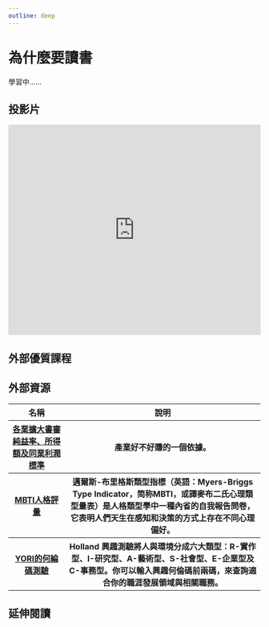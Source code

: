 ```yaml
---
outline: deep
---
```


# 為什麼要讀書

學習中......

## 投影片

<iframe src="https://docs.google.com/presentation/d/e/2PACX-1vQWH3GKheIdw9NNrkzBMdjdM-TaN0EqQlEiny6Kc449bDkWhoQZD02QM7BVDMjlp6NouRonkWvRu3xQ/embed?start=false&loop=false&delayms=3000" frameborder="0" width="100%" height="420" allowfullscreen="true" mozallowfullscreen="true" webkitallowfullscreen="true"></iframe>

<!-- ## Holland興趣碼速查

<select name="pets" id="pet-select">
  <option value="">--Please choose an option--</option>
  <option v-for="(item,index) in hollandItems" :key="index" :value="item.value">{{item.text}}</option>
</select>

你的Holland維度是 I:17 E:14 ...... -->

## 外部優質課程

<Courses :modelValue="courseItems"></Courses>

## 外部資源

<table>
    <thead>
        <tr>
            <th>名稱</th>
            <th>說明</th>
        </tr>
    </thead>
    <tbody>
         <tr>
            <th>
                <a href="https://www.ntbna.gov.tw/singlehtml/5f5746a30ef04963823b2302b9146208?cntId=b1eb3b3cb1914390ab6a4be61cd9fc65#gsc.tab=0" target="_blank">
                   各業擴大書審純益率、所得額及同業利潤標準
                </a>
            </th>
            <th>產業好不好賺的一個依據。</th>
        </tr>
        <tr>
            <th>
                <a href="https://www.16personalities.com/tw/%E6%80%A7%E6%A0%BC%E6%B8%AC%E8%A9%A6" target="_blank">
                   MBTI人格評量
                </a>
            </th>
            <th>邁爾斯-布里格斯類型指標（英語：Myers-Briggs Type Indicator，简称MBTI，或譯麥布二氏心理類型量表）是人格類型學中一種內省的自我報告問卷，它表明人們天生在感知和決策的方式上存在不同心理偏好。</th>
        </tr>
        <tr>
            <th>
                <a href="https://www.yory.school/holland/quiz" target="_blank">
                   YORI的何綸碼測驗
                </a>
            </th>
            <th>Holland 興趣測驗將人與環境分成六大類型：R-實作型、I-研究型、A-藝術型、S-社會型、E-企業型及C-事務型。你可以輸入興趣何倫碼前兩碼，來查詢適合你的職涯發展領域與相關職務。</th>
        </tr>
    </tbody>
</table>

## 延伸閱讀

<Books :modelValue="bookItems"></Books>

<script setup>
import Courses from '../components/courses.vue'
import Books from '../components/books.vue'

const courseItems = [
    {
        image: '/career/education.png',
        description: `人生設計心理諮商專業團隊成立於2010年，總部亞洲職業生涯發展中心位於香港，於北京、上海與成都設有分中心，由海內外一流心理、教育與商業諮詢碩博士組成。
結合臨床實務經驗與數據分析技術, 提供中英文專業心理諮商、情感與伴侶諮詢、職業生涯諮詢、企業內部訓練、線上/線下課程、學校生涯輔導、專業人員訓練…等服務，為來談者找理想的人生方向。`,
        name: '人生設計心理諮商所',
        url: 'https://www.accupass.com/organizer/detail/2003200357258690657700',
    },
]

const bookItems = [
    {
        id: '11100993068',
        name: '我們為什麼要讀書？為什麼要工作？【自我探索平裝版】：為了得到幸福，希望你能好好思考這些事',
        desc: `<p>★★ 日本暢銷突破50萬冊 ★★
一生至少要讀一次！震撼日本校園與教育界，史無前例的生涯教育書！
讀書的意義、工作的意義、AI時代的工作模式、
如何找出熱愛的事物、如何活得無怨無悔……
認識世界和自己，啟動未來無限可能！</p>
`,
    },
    {
        id: '11100874320',
        name: '黑馬思維：哈佛最推崇的人生計畫，教你成就更好的自己',
        desc: `<p>一個從小罹患過動症，高中中輟，
不到二十歲就結婚生子，曾靠修籬笆維生的人，
後來成了哈佛博士與暢銷書作家。
一個從四所大學五度休學，忍受不了朝九晚五生活，
開車賣二手書度日的人，
後來成為知名的神經科學家。
他們是怎麼辦到的？
成為出人意料的黑馬之後，他們最想做的是什麼事？</p>
`,
    },
    {
        id: '11100918401',
        name: 'MBTI，你的職業性格是什麼？：發現自己的優勢，規劃最適生涯',
        desc: `<p>解讀自己，接受自己，
找到最適合自己的生涯路！</p>

<p>全球500強HR都在用的MBTI分析系統，
是一種沒有任何偏見的工具，
能指引你妥善利用自己的性格優勢，
在職涯中找到最準確的角色，
真正享受每個階段的工作與人生。</p>
`,
    },
    {
        id: '11101023916',
        name: '【牛津通識課16】智力：測量人類思維及能力的有效方式',
        desc: `<p>為什麼有的人就是比較聰明？
邏輯好的人語言能力也會比較好嗎？
可以用智力測驗預判一個人的工作能力嗎？
智力跟健康及長壽也有關聯嗎？</p>

<p>打開牛津大學出版社最受歡迎通識讀本，
用最簡明的方式認識難解的人類智力謎團。</p>
`,
    },
]

const hollandItems = [
    {
        text: '市場研究數據分析師',
        value: 'ICE',
    },
    {
        text: '資訊/網路工程師',
        value: 'IRC',
    },
    {
        text: '測試/系統工程師',
        value: 'CIR',
    },
    {
        text: '會計師',
        value: 'CIE',
    },
    {
        text: '金融交易員/分析師',
        value: 'CES',
    },
    {
        text: '商業諮詢/企業管理顧問',
        value: 'ECI',
    },
    {
        text: '創業家/企業家/商人',
        value: 'EIS',
    },
    {
        text: '建築師/設計師/美術動畫',
        value: 'ARE',
    },
    {
        text: '家教/學校老師/補教老師',
        value: 'SIE',
    },
    {
        text: '講師/企業培訓師',
        value: 'SIE',
    },
]
</script>
